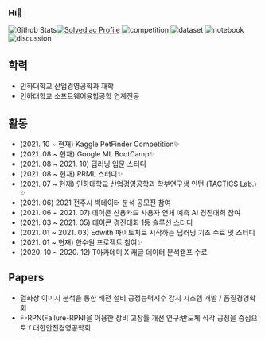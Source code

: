 ### Hi👋

![Github Stats](https://github-readme-stats.vercel.app/api?username=Hongyongmin&show_icons=true)[![Solved.ac Profile](http://mazassumnida.wtf/api/v2/generate_badge?boj=hym9771)](https://solved.ac/hym9771/)
![competition](https://road-to-kaggle-grandmaster.vercel.app/api/badges/hongyongmin/competition)
![dataset](https://road-to-kaggle-grandmaster.vercel.app/api/badges/hongyongmin/dataset)
![notebook](https://road-to-kaggle-grandmaster.vercel.app/api/badges/hongyongmin}/notebook)
![discussion](https://road-to-kaggle-grandmaster.vercel.app/api/badges/hongyongmin/discussion)


## 학력
* 인하대학교 산업경영공학과 재학
* 인하대학교 소프트웨어융합공학 연계전공

## 활동
* (2021. 10 ~ 현재) Kaggle PetFinder Competition✨
* (2021. 08 ~ 현재) Google ML BootCamp✨
* (2021. 08 ~ 2021. 10) 딥러닝 입문 스터디
* (2021. 08 ~ 현재) PRML 스터디✨
* (2021. 07 ~ 현재) 인하대학교 산업경영공학과 학부연구생 인턴 (TACTICS Lab.) ✨
* (2021. 06) 2021 전주시 빅데이터 분석 공모전 참여
* (2021. 06 ~ 2021. 07) 데이콘 신용카드 사용자 연체 예측 AI 경진대회 참여
* (2021. 03 ~ 2021. 05) 데이콘 경진대회 1등 솔루션 스터디
* (2021. 01 ~ 2021. 03) Edwith 파이토치로 시작하는 딥러닝 기초 수료 및 스터디
* (2021. 01 ~ 현재) 한수원 프로젝트 참여✨
* (2020. 10 ~ 2020. 12) T아카데미 X 캐글 데이터 분석캠프 수료

## Papers
* 열화상 이미지 분석을 통한 배전 설비 공정능력지수 감지 시스템 개발 / 품질경영학회
* F-RPN(Failure-RPN)을 이용한 장비 고장률 개선 연구:반도체 식각 공정을 중심으로 / 대한안전경영공학회

<!--
**Hongyongmin/Hongyongmin** is a ✨ _special_ ✨ repository because its `README.md` (this file) appears on your GitHub profile.

Here are some ideas to get you started:

- 🔭 I’m currently working on ...
- 🌱 I’m currently learning ...
- 👯 I’m looking to collaborate on ...
- 🤔 I’m looking for help with ...
- 💬 Ask me about ...
- 📫 How to reach me: ...
- 😄 Pronouns: ...
- ⚡ Fun fact: ...
-->
